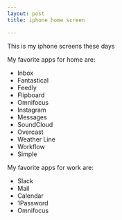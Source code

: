```yaml
---
layout: post
title: iphone home screen

---
```

This is my iphone screens these days

<amp-img width="1242" height="2208" layout="responsive" src="/assets/images/2016-12-17-iphone-home-screen-1.jpg"></amp-img>

<amp-img width="1242" height="2208" layout="responsive" src="/assets/images/2016-12-17-iphone-home-screen-2.jpg"></amp-img>

My favorite apps for home are:

* Inbox
* Fantastical
* Feedly
* Flipboard
* Omnifocus
* Instagram
* Messages
* SoundCloud
* Overcast
* Weather Line
* Workflow
* Simple

My favorite apps for work are:

* Slack
* Mail
* Calendar
* 1Password
* Omnifocus